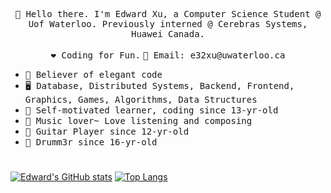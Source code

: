 
<!--
### Hi there 👋
-->

<p align="center">
  <samp>👋 Hello there. I'm Edward Xu, a Computer Science Student @ Uof Waterloo. Previously interned @ Cerebras Systems, Huawei Canada.</samp><br/><br/>
  <samp>❤️ Coding for Fun.</samp>
  <samp>📧 Email: e32xu@uwaterloo.ca </samp>
  <br />
</p>

* <samp>🦋 Believer of elegant code</samp>
* <samp>🖥️ Database, Distributed Systems, Backend, Frontend, Graphics, Games, Algorithms, Data Structures</samp>
* <samp>📖 Self-motivated learner, coding since 13-yr-old</samp>
* <samp>🎼 Music lover~ Love listening and composing</samp>
* <samp>🎸 Guitar Player since 12-yr-old</samp>
* <samp>🥁 Drumm3r since 16-yr-old</samp>
<!--
![Anurag's GitHub stats](https://github-readme-stats.vercel.app/api?username=Edward-J-Xu&count_private=true&show_icons=true&theme=synthwave)
-->
# 
[![Edward's GitHub stats](https://github-readme-stats.vercel.app/api?username=Edward-J-Xu&show_icons=true&count_private=true&theme=dracula)](https://github.com/anuraghazra/github-readme-stats)
[![Top Langs](https://github-readme-stats.vercel.app/api/top-langs/?username=Edward-J-Xu&count_private=true&show_icons=truet&layout=compact&theme=dracula&langs_count=10)](https://github.com/anuraghazra/github-readme-stats)

<!--
**Edward-J-Xu/Edward-J-Xu** is a ✨ _special_ ✨ repository because its `README.md` (this file) appears on your GitHub profile.

Here are some ideas to get you started:

- 🔭 I’m currently working on ...
- 🌱 I’m currently learning ...
- 👯 I’m looking to collaborate on ...
- 🤔 I’m looking for help with ...
- 💬 Ask me about ...
- 📫 How to reach me: ...
- 😄 Pronouns: ...
- ⚡ Fun fact: ...
-->
